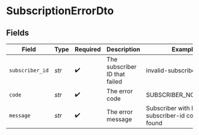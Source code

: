 # SubscriptionErrorDto


## Fields

| Field                                                       | Type                                                        | Required                                                    | Description                                                 | Example                                                     |
| ----------------------------------------------------------- | ----------------------------------------------------------- | ----------------------------------------------------------- | ----------------------------------------------------------- | ----------------------------------------------------------- |
| `subscriber_id`                                             | *str*                                                       | :heavy_check_mark:                                          | The subscriber ID that failed                               | invalid-subscriber-id                                       |
| `code`                                                      | *str*                                                       | :heavy_check_mark:                                          | The error code                                              | SUBSCRIBER_NOT_FOUND                                        |
| `message`                                                   | *str*                                                       | :heavy_check_mark:                                          | The error message                                           | Subscriber with ID invalid-subscriber-id could not be found |